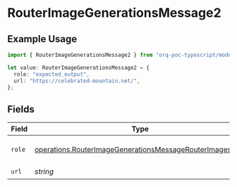 # RouterImageGenerationsMessage2

## Example Usage

```typescript
import { RouterImageGenerationsMessage2 } from "orq-poc-typescript/models/operations";

let value: RouterImageGenerationsMessage2 = {
  role: "expected_output",
  url: "https://celebrated-mountain.net/",
};
```

## Fields

| Field                                                                                                                                | Type                                                                                                                                 | Required                                                                                                                             | Description                                                                                                                          |
| ------------------------------------------------------------------------------------------------------------------------------------ | ------------------------------------------------------------------------------------------------------------------------------------ | ------------------------------------------------------------------------------------------------------------------------------------ | ------------------------------------------------------------------------------------------------------------------------------------ |
| `role`                                                                                                                               | [operations.RouterImageGenerationsMessageRouterImagesRole](../../models/operations/routerimagegenerationsmessagerouterimagesrole.md) | :heavy_check_mark:                                                                                                                   | The role of the prompt message                                                                                                       |
| `url`                                                                                                                                | *string*                                                                                                                             | :heavy_check_mark:                                                                                                                   | N/A                                                                                                                                  |